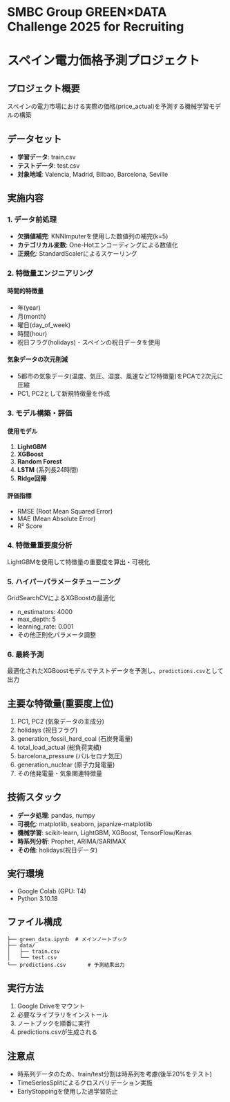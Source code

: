 # SMBC Group GREEN×DATA Challenge 2025 for Recruiting
# スペイン電力価格予測プロジェクト

## プロジェクト概要
スペインの電力市場における実際の価格(price_actual)を予測する機械学習モデルの構築

## データセット
- **学習データ**: train.csv
- **テストデータ**: test.csv
- **対象地域**: Valencia, Madrid, Bilbao, Barcelona, Seville

## 実施内容

### 1. データ前処理
- **欠損値補完**: KNNImputerを使用した数値列の補完(k=5)
- **カテゴリカル変数**: One-Hotエンコーディングによる数値化
- **正規化**: StandardScalerによるスケーリング

### 2. 特徴量エンジニアリング

#### 時間的特徴量
- 年(year)
- 月(month)
- 曜日(day_of_week)
- 時間(hour)
- 祝日フラグ(holidays) - スペインの祝日データを使用

#### 気象データの次元削減
- 5都市の気象データ(温度、気圧、湿度、風速など12特徴量)をPCAで2次元に圧縮
- PC1, PC2として新規特徴量を作成

### 3. モデル構築・評価

#### 使用モデル
1. **LightGBM**
2. **XGBoost**
3. **Random Forest**
4. **LSTM** (系列長24時間)
5. **Ridge回帰**

#### 評価指標
- RMSE (Root Mean Squared Error)
- MAE (Mean Absolute Error)
- R² Score

### 4. 特徴量重要度分析
LightGBMを使用して特徴量の重要度を算出・可視化

### 5. ハイパーパラメータチューニング
GridSearchCVによるXGBoostの最適化
- n_estimators: 4000
- max_depth: 5
- learning_rate: 0.001
- その他正則化パラメータ調整

### 6. 最終予測
最適化されたXGBoostモデルでテストデータを予測し、`predictions.csv`として出力

## 主要な特徴量(重要度上位)
1. PC1, PC2 (気象データの主成分)
2. holidays (祝日フラグ)
3. generation_fossil_hard_coal (石炭発電量)
4. total_load_actual (総負荷実績)
5. barcelona_pressure (バルセロナ気圧)
6. generation_nuclear (原子力発電量)
7. その他発電量・気象関連特徴量

## 技術スタック
- **データ処理**: pandas, numpy
- **可視化**: matplotlib, seaborn, japanize-matplotlib
- **機械学習**: scikit-learn, LightGBM, XGBoost, TensorFlow/Keras
- **時系列分析**: Prophet, ARIMA/SARIMAX
- **その他**: holidays(祝日データ)

## 実行環境
- Google Colab (GPU: T4)
- Python 3.10.18

## ファイル構成
```
├── green_data.ipynb  # メインノートブック
├── data/
│   ├── train.csv
│   └── test.csv
└── predictions.csv       # 予測結果出力
```

## 実行方法
1. Google Driveをマウント
2. 必要なライブラリをインストール
3. ノートブックを順番に実行
4. predictions.csvが生成される

## 注意点
- 時系列データのため、train/test分割は時系列を考慮(後半20%をテスト)
- TimeSeriesSplitによるクロスバリデーション実施
- EarlyStoppingを使用した過学習防止
